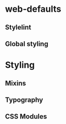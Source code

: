 # web-defaults

## Stylelint

## Global styling

# Styling

## Mixins

## Typography

## CSS Modules
